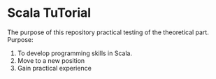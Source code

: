 # Scala TuTorial

The purpose of this repository practical testing of the theoretical part.
Purpose:
1) To develop programming skills in Scala.
2) Move to a new position
3) Gain practical experience
